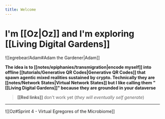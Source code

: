 ```yaml
---
title: Welcome
---
```

# I'm [[Oz|Oz]] and I'm exploring [[Living Digital Gardens]]

![[egrebear/Adam#Adam the Gardener|Adam]]

**The idea is to [[notes/epiphanies/transmigration|encode myself]] into offline [[tutorials/Generative QR Codes|Generative QR Codes]] that spawn agentic mixed realities sustained by crypto. Technically they are [[notes/Network States|Virtual Network States]] but I like calling them "[[Living Digital Gardens]]" because they are grounded in your dataverse**

> **[[Red links]]** don't work yet (*they will eventually self generate*)



---


![[Oz#Sprint 4 - Virtual Egregores of the Microbiome]]